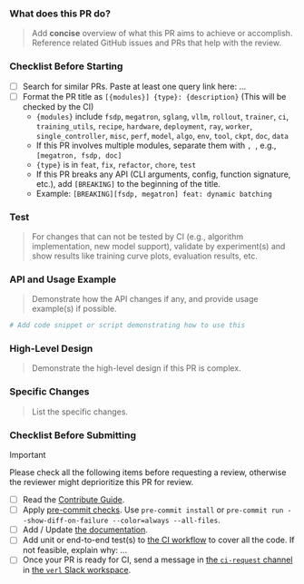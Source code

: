 ### What does this PR do?

> Add **concise** overview of what this PR aims to achieve or accomplish. Reference related GitHub issues and PRs that help with the review.

### Checklist Before Starting

- [ ] Search for similar PRs. Paste at least one query link here: ...
- [ ] Format the PR title as `[{modules}] {type}: {description}` (This will be checked by the CI)
  - `{modules}` include `fsdp`, `megatron`, `sglang`, `vllm`, `rollout`, `trainer`, `ci`, `training_utils`, `recipe`, `hardware`, `deployment`, `ray`, `worker`, `single_controller`, `misc`, `perf`, `model`, `algo`, `env`, `tool`, `ckpt`, `doc`, `data`
  - If this PR involves multiple modules, separate them with `, `, e.g., `[megatron, fsdp, doc]`
  - `{type}` is in `feat`, `fix`, `refactor`, `chore`, `test`
  - If this PR breaks any API (CLI arguments, config, function signature, etc.), add `[BREAKING]` to the beginning of the title.
  - Example: `[BREAKING][fsdp, megatron] feat: dynamic batching`

### Test

> For changes that can not be tested by CI (e.g., algorithm implementation, new model support), validate by experiment(s) and show results like training curve plots, evaluation results, etc.

### API and Usage Example

> Demonstrate how the API changes if any, and provide usage example(s) if possible.

```python
# Add code snippet or script demonstrating how to use this
```

### High-Level Design

> Demonstrate the high-level design if this PR is complex.

### Specific Changes

> List the specific changes.

### Checklist Before Submitting

> [!IMPORTANT]
> Please check all the following items before requesting a review, otherwise the reviewer might deprioritize this PR for review.

- [ ] Read the [Contribute Guide](https://github.com/volcengine/verl?tab=readme-ov-file#contribution-guide).
- [ ] Apply [pre-commit checks](https://github.com/volcengine/verl?tab=readme-ov-file#code-linting-and-formatting). Use `pre-commit install` or `pre-commit run --show-diff-on-failure --color=always --all-files`.
- [ ] Add / Update [the documentation](https://github.com/volcengine/verl/tree/main/docs).
- [ ] Add unit or end-to-end test(s) to [the CI workflow](https://github.com/volcengine/verl/tree/main/.github/workflows) to cover all the code. If not feasible, explain why: ...
- [ ] Once your PR is ready for CI, send a message in [the `ci-request` channel](https://verl-project.slack.com/archives/C091TCESWB1) in [the `verl` Slack workspace](https://join.slack.com/t/verl-project/shared_invite/zt-3855yhg8g-CTkqXu~hKojPCmo7k_yXTQ).
